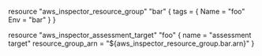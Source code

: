 resource "aws_inspector_resource_group" "bar" {
  tags = {
    Name = "foo"
    Env  = "bar"
  }
}

resource "aws_inspector_assessment_target" "foo" {
  name               = "assessment target"
  resource_group_arn = "${aws_inspector_resource_group.bar.arn}"
}
